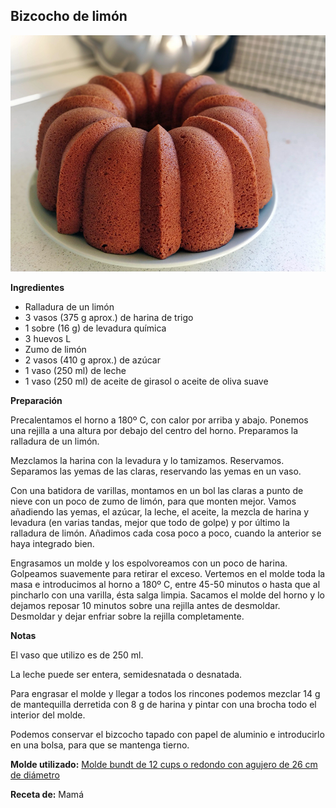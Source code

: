 ## Bizcocho de limón

![Bizcocho de limón](../../uploads/images/bizcocho-de-limon.jpg "Bizcocho de limón")

**Ingredientes**

- Ralladura de un limón
- 3 vasos (375 g aprox.) de harina de trigo
- 1 sobre (16 g) de levadura química
- 3 huevos L
- Zumo de limón
- 2 vasos (410 g aprox.) de azúcar
- 1 vaso (250 ml) de leche
- 1 vaso (250 ml) de aceite de girasol o aceite de oliva suave

**Preparación**

Precalentamos el horno a 180º C, con calor por arriba y abajo. Ponemos una rejilla a una altura por debajo del centro del horno. Preparamos la ralladura de un limón.

Mezclamos la harina con la levadura y lo tamizamos. Reservamos. Separamos las yemas de las claras, reservando las yemas en un vaso. 

Con una batidora de varillas, montamos en un bol las claras a punto de nieve con un poco de zumo de limón, para que monten mejor. Vamos añadiendo las yemas, el azúcar, la leche, el aceite, la mezcla de harina y levadura (en varias tandas, mejor que todo de golpe) y por último la ralladura de limón. Añadimos cada cosa poco a poco, cuando la anterior se haya integrado bien.

Engrasamos un molde y los espolvoreamos con un poco de harina. Golpeamos suavemente para retirar el exceso. Vertemos en el molde toda la masa e introducimos al horno a 180º C, entre 45-50 minutos o hasta que al pincharlo con una varilla, ésta salga limpia. Sacamos el molde del horno y lo dejamos reposar 10 minutos sobre una rejilla antes de desmoldar. Desmoldar y dejar enfriar sobre la rejilla completamente.

**Notas**

El vaso que utilizo es de 250 ml.

La leche puede ser entera, semidesnatada o desnatada.

Para engrasar el molde y llegar a todos los rincones podemos mezclar 14 g de mantequilla derretida con 8 g de harina y pintar con una brocha todo el interior del molde.

Podemos conservar el bizcocho tapado con papel de aluminio e introducirlo en una bolsa, para que se mantenga tierno.

**Molde utilizado:** [Molde bundt de 12 cups o redondo con agujero de 26 cm de diámetro](../../moldes-y-utensilios.md)

**Receta de:** Mamá
